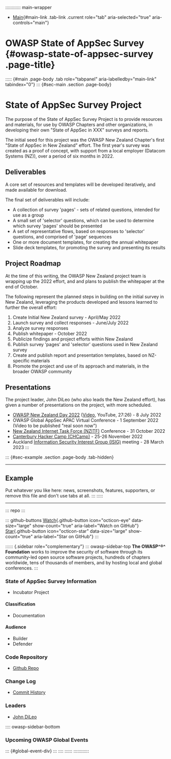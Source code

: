 :::::::::::: main-wrapper
- [Main](#div-main){#main-link .tab-link .current role="tab"
  aria-selected="true" aria-controls="main"}

# OWASP State of AppSec Survey {#owasp-state-of-appsec-survey .page-title}

::::: {#main .page-body .tab role="tabpanel" aria-labelledby="main-link" tabindex="0"}
::: {#sec-main .section .page-body}
# State of AppSec Survey Project

The purpose of the State of AppSec Survey Project is to provide
resources and materials, for use by OWASP Chapters and other
organizations, in developing their own "State of AppSec in XXX" surveys
and reports.

The initial seed for this project was the OWASP New Zealand Chapter's
first "State of AppSec in New Zealand" effort. The first year's survey
was created as a proof of concept, with support from a local employer
(Datacom Systems (NZ)), over a period of six months in 2022.

## Deliverables

A core set of resources and templates will be developed iteratively, and
made available for download.

The final set of deliverables will include:

- A collection of survey 'pages' - sets of related questions, intended
  for use as a group
- A small set of 'selector' questions, which can be used to determine
  which survey 'pages' should be presented
- A set of representative flows, based on responses to 'selector'
  questions, and comprised of 'page' sequences
- One or more document templates, for creating the annual whitepaper
- Slide deck templates, for promoting the survey and presenting its
  results

## Project Roadmap

At the time of this writing, the OWASP New Zealand project team is
wrapping up the 2022 effort, and and plans to publish the whitepaper at
the end of October.

The following represent the planned steps in building on the initial
survey in New Zealand, leveraging the products developed and lessons
learned to further the overall effort:

1.  Create Initial New Zealand survey - April/May 2022
2.  Launch survey and collect responses - June/July 2022
3.  Analyze survey responses
4.  Publish whitepaper - October 2022
5.  Publicize findings and project efforts within New Zealand
6.  Publish survey 'pages' and 'selector' questions used in New Zealand
    survey
7.  Create and publish report and presentation templates, based on
    NZ-specific materials
8.  Promote the project and use of its approach and materials, in the
    broader OWASP community

## Presentations

The project leader, John DiLeo (who also leads the New Zealand effort),
has given a number of presentations on the project, with more scheduled.

- [OWASP New Zealand Day 2022](https://appsec.org.nz/conference)
  ([Video](https://www.youtube.com/watch?v=ui7WQ0W3kFU), YouTube,
  27:26) - 8 July 2022
- OWASP Global AppSec APAC Virtual Conference - 1 September 2022 (Video
  to be published "real soon now")
- [New Zealand Internet Task Force (NZITF)](https://nzitf.org.nz/)
  Conference - 31 October 2022
- [Canterbury Hacker Camp (CHCamp)](https://2022.chcon.nz/) - 25-26
  November 2022
- Auckland [Information Security Interest Group
  (ISIG)](https://isig.org.nz/) meeting - 28 March 2023
:::

::: {#sec-example .section .page-body .tab-hidden}

------------------------------------------------------------------------

## Example

Put whatever you like here: news, screenshots, features, supporters, or
remove this file and don't use tabs at all.
:::
:::::

------------------------------------------------------------------------

::: repo
:::

::: github-buttons
[Watch](https://github.com/owasp/www-project-state-of-appsec-survey/subscription){.github-button
icon="octicon-eye" data-size="large" show-count="true"
aria-label="Watch on GitHub"}
[Star](https://github.com/owasp/www-project-state-of-appsec-survey){.github-button
icon="octicon-star" data-size="large" show-count="true"
aria-label="Star on GitHub"}
:::

:::::: {.sidebar role="complementary"}
::: owasp-sidebar-top
**The OWASP^®^ Foundation** works to improve the security of software
through its community-led open source software projects, hundreds of
chapters worldwide, tens of thousands of members, and by hosting local
and global conferences.
:::

### State of AppSec Survey Information

-  Incubator Project

#### Classification

-  Documentation

#### Audience

-  Builder
-  Defender

### Code Repository

- [Github
  Repo](https://github.com/OWASP/www-project-state-of-appsec-survey)

### Change Log

- [Commit
  History](https://github.com/OWASP/www-project-state-of-appsec-survey/commits/main)

### Leaders

- [John
  DiLeo](../cdn-cgi/l/email-protection.html#cfa5a0a7a1e1aba6a3aaa08fa0b8aebcbfe1a0bda8)

:::: owasp-sidebar-bottom
### Upcoming OWASP Global Events

::: {#global-event-div}
:::
::::
::::::
::::::::::::
